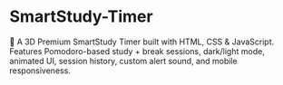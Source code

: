 # SmartStudy-Timer
🎯 A 3D Premium SmartStudy Timer built with HTML, CSS &amp; JavaScript. Features Pomodoro-based study + break sessions, dark/light mode, animated UI, session history, custom alert sound, and mobile responsiveness.
